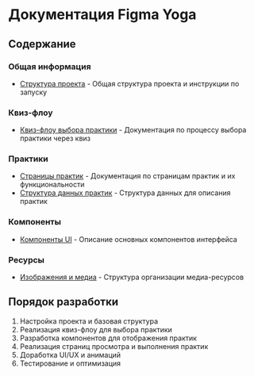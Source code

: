 # Документация Figma Yoga

## Содержание

### Общая информация
- [Структура проекта](../README.md) - Общая структура проекта и инструкции по запуску

### Квиз-флоу
- [Квиз-флоу выбора практики](./quiz-flow.md) - Документация по процессу выбора практики через квиз

### Практики
- [Страницы практик](./practice-flow.md) - Документация по страницам практик и их функциональности
- [Структура данных практик](../data/practices.ts) - Структура данных для описания практик

### Компоненты
- [Компоненты UI](./components.md) - Описание основных компонентов интерфейса

### Ресурсы
- [Изображения и медиа](./media-resources.md) - Структура организации медиа-ресурсов

## Порядок разработки

1. Настройка проекта и базовая структура
2. Реализация квиз-флоу для выбора практики
3. Разработка компонентов для отображения практик
4. Реализация страниц просмотра и выполнения практик
5. Доработка UI/UX и анимаций
6. Тестирование и оптимизация 